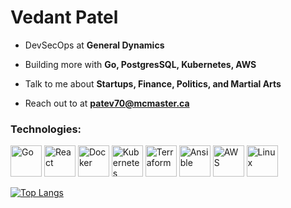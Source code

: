 <h1 align="left">Vedant Patel</h1>

- DevSecOps at **General Dynamics**

- Building more with **Go, PostgresSQL, Kubernetes, AWS**

- Talk to me about **Startups, Finance, Politics, and Martial Arts**

- Reach out to at **patev70@mcmaster.ca**



<h3 align="left">Technologies:</h3>
<div >
	<img width="50" src="https://raw.githubusercontent.com/marwin1991/profile-technology-icons/refs/heads/main/icons/go.png" alt="Go" title="Go"/>
	<img width="50" src="https://raw.githubusercontent.com/marwin1991/profile-technology-icons/refs/heads/main/icons/react.png" alt="React" title="React"/>
	<img width="50" src="https://raw.githubusercontent.com/marwin1991/profile-technology-icons/refs/heads/main/icons/docker.png" alt="Docker" title="Docker"/>
	<img width="50" src="https://raw.githubusercontent.com/marwin1991/profile-technology-icons/refs/heads/main/icons/kubernetes.png" alt="Kubernetes" title="Kubernetes"/>
	<img width="50" src="https://raw.githubusercontent.com/marwin1991/profile-technology-icons/refs/heads/main/icons/terraform.png" alt="Terraform" title="Terraform"/>
	<img width="50" src="https://raw.githubusercontent.com/marwin1991/profile-technology-icons/refs/heads/main/icons/ansible.png" alt="Ansible" title="Ansible"/>
	<img width="50" src="https://raw.githubusercontent.com/marwin1991/profile-technology-icons/refs/heads/main/icons/aws.png" alt="AWS" title="AWS"/>
	<img width="50" src="https://raw.githubusercontent.com/marwin1991/profile-technology-icons/refs/heads/main/icons/linux.png" alt="Linux" title="Linux"/>
</div>

[![Top Langs](https://github-readme-stats-git-masterrstaa-rickstaa.vercel.app/api/top-langs/?username=vp2306)](https://github.com/vp2306/github-readme-stats)




